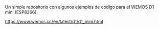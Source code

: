 Un simple repositorio con algunos ejemplos de código para el WEMOS D1 mini (ESP8266).

https://www.wemos.cc/en/latest/d1/d1_mini.html

